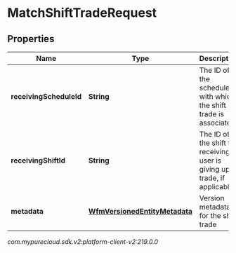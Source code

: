 # MatchShiftTradeRequest


## Properties

| Name | Type | Description | Notes |
| ------------ | ------------- | ------------- | ------------- |
| **receivingScheduleId** | **String** | The ID of the schedule with which the shift trade is associated |  |
| **receivingShiftId** | **String** | The ID of the shift the receiving user is giving up in trade, if applicable |  [optional] |
| **metadata** | [**WfmVersionedEntityMetadata**](WfmVersionedEntityMetadata) | Version metadata for the shift trade |  |




_com.mypurecloud.sdk.v2:platform-client-v2:219.0.0_
